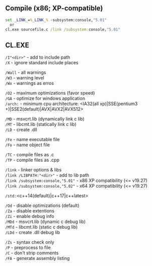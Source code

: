 Compile (x86; XP-compatible)
----------------------------

```cmd
set _LINK_=%_LINK_% -subsystem:console,"5.01"
  or
cl.exe sourcefile.c /link /subsystem:console,"5.01"
```


CL.EXE
------

`/I"<dir>"`  - add to include path  
`/X`         - ignore standard include places  

`/Wall`  - all warnings  
`/W3`    - warning level  
`/Wx`    - warnings as erros  
  
`/O2`    - maximum optimizations (favor speed)  
`/GA`    - optimize for windows application  
`/arch:` - minimum cpu architecture: <IA32(all xp)|SSE(pentium3 +)|SSE2(default)|AVX|AVX2|AVX512>  
  
`/MD`    - msvcrt.lib (dynamically link c lib)  
`/MT`    - libcmt.lib (statically link c lib)  
`/LD`    - create .dll  
  
`/Fe`    - name executable file  
`/Fo`    - name object file  
  
`/TC`    - compile files as .c  
`/TP`    - compile files as .cpp  

`/link`  - linker options & libs  
`/link /LIBPATH:"<dir>"`           - add to lib path  
`/link /subsystem:console,"5.01"`  - x86 XP compatibility (<= v19.27)  
`/link /subsystem:console,"5.02"`  - x64 XP compatibility (<= v19.27)  
  
`/std:`<c++14(default)|c++17|c++latest>  
  
`/Od`    - disable optimizations (default)  
`/Za`    - disable extentions  
`/Zi`    - enable debug info  
`/MDd`   - msvcrt.lib (dynamic c debug lib)  
`/MTd`   - libcmt.lib (static c debug lib)  
`/LDd`   - create .dll debug lib  
  
`/Zs`    - syntax check only  
`/P`     - preprocess to file  
`/C`     - don't strip comments  
`/FA`    - generate assembly listing  
